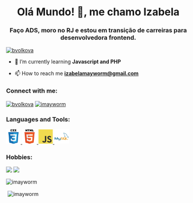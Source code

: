 <h1 align="center">Olá Mundo! 👋, me chamo Izabela</h1>
<h3 align="center">Faço ADS, moro no RJ e estou em transição de carreiras para desenvolvedora frontend.</h3>

<p align="left"> <a href="https://twitter.com/bvolkova" target="blank"><img src="https://img.shields.io/twitter/follow/bvolkova?logo=twitter&style=for-the-badge" alt="bvolkova" /></a> </p>

- 🌱 I’m currently learning **Javascript and PHP**

- 📫 How to reach me **izabelamayworm@gmail.com**

<h3 align="left">Connect with me:</h3>
<p align="left">
<a href="https://twitter.com/bvolkova" target="blank"><img align="center" src="https://raw.githubusercontent.com/rahuldkjain/github-profile-readme-generator/master/src/images/icons/Social/twitter.svg" alt="bvolkova" height="30" width="40" /></a>
<a href="https://stackoverflow.com/users/imayworm" target="blank"><img align="center" src="https://raw.githubusercontent.com/rahuldkjain/github-profile-readme-generator/master/src/images/icons/Social/stack-overflow.svg" alt="imayworm" height="30" width="40" /></a>
</p>

<h3 align="left">Languages and Tools:</h3>
<p align="left"> <a href="https://www.w3schools.com/css/" target="_blank" rel="noreferrer"> <img src="https://raw.githubusercontent.com/devicons/devicon/master/icons/css3/css3-original-wordmark.svg" alt="css3" width="40" height="40"/> </a> <a href="https://www.w3.org/html/" target="_blank" rel="noreferrer"> <img src="https://raw.githubusercontent.com/devicons/devicon/master/icons/html5/html5-original-wordmark.svg" alt="html5" width="40" height="40"/> </a> <a href="https://developer.mozilla.org/en-US/docs/Web/JavaScript" target="_blank" rel="noreferrer"> <img src="https://raw.githubusercontent.com/devicons/devicon/master/icons/javascript/javascript-original.svg" alt="javascript" width="40" height="40"/> </a> <a href="https://www.mysql.com/" target="_blank" rel="noreferrer"> <img src="https://raw.githubusercontent.com/devicons/devicon/master/icons/mysql/mysql-original-wordmark.svg" alt="mysql" width="40" height="40"/> </a> </p>

<h3 align="left">Hobbies:</h3>
<p align="left"><img src="https://img.shields.io/badge/Spotify-1ED760?&style=for-the-badge&logo=spotify&logoColor=white"/>  <img src="https://img.shields.io/badge/PlayStation-003791?style=for-the-badge&logo=playstation&logoColor=white"/></p>

<p><img align="left" src="https://github-readme-stats.vercel.app/api/top-langs?username=imayworm&show_icons=true&locale=en&layout=compact" alt="imayworm" /></p></br>

<p>&nbsp;<img align="center" src="https://github-readme-stats.vercel.app/api?username=imayworm&show_icons=true&locale=en" alt="imayworm" /></p>
